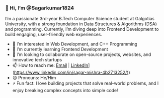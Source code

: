 ### 👋 Hi, I’m @Sagarkumar1824
I’m a passionate 3rd-year B.Tech Computer Science student at Galgotias University, with a strong foundation in Data Structures & Algorithms (DSA) and programming.
Currently, I’m diving deep into Frontend Development to build engaging, user-friendly web experiences.
- 👀 I’m interested in Web Development, and C++ Programming   
- 🌱 I’m currently learning Frontend Development 
- 💞️ I’m looking to collaborate on open-source projects, websites, and innovative tech startups  
- 📫 How to reach me: [Email](mailto:sagarmishra3635@gmail.com) | [LinkedIn]([[Linkedin](https://www.linkedin.com/in/sagar-mishra-4b2713252/))](https://www.linkedin.com/in/sagar-mishra-4b2713252/))  
- 😄 Pronouns: He/Him  
- ⚡ Fun fact: I love building projects that solve real-world problems, and I enjoy breaking complex concepts into simple code!

<!---
Sagarkumar1824/Sagarkumar1824 is a ✨ special ✨ repository because its `README.md` (this file) appears on your GitHub profile.
You can click the Preview link to take a look at your changes.
--->
